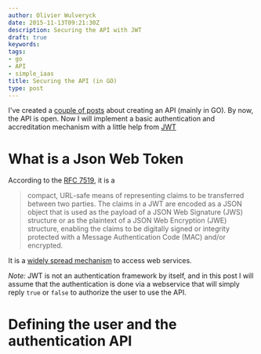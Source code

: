 ```yaml
---
author: Olivier Wulveryck
date: 2015-11-13T09:21:30Z
description: Securing the API with JWT
draft: true
keywords:
tags:
- go
- API
- simple_iaas
title: Securing the API (in GO)
type: post
---
```


I've created a [couple of posts](http://blog.owulveryck.info/tags/simple-iaas/) about creating an API (mainly in GO).
By now, the API is open. Now I will implement a basic authentication and accreditation mechanism with a little help from [JWT](http://jwt.io)

# What is a Json Web Token

According to the [RFC 7519](https://tools.ietf.org/html/rfc7519), it is a

> compact, URL-safe means of representing
> claims to be transferred between two parties.  The claims in a JWT
> are encoded as a JSON object that is used as the payload of a JSON
> Web Signature (JWS) structure or as the plaintext of a JSON Web
> Encryption (JWE) structure, enabling the claims to be digitally
> signed or integrity protected with a Message Authentication Code
> (MAC) and/or encrypted.

It is a [widely spread mechanism](https://www.google.fr/trends/explore#q=json%20web%20token) to access web services.

_Note:_  JWT is not an authentication framework by itself, and in this post I will assume that the authentication is done via a webservice
that will simply reply `true` or `false` to authorize the user to use the API.

# Defining the user and the authentication API



